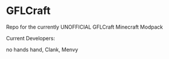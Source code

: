 # GFLCraft
Repo for the currently UNOFFICIAL GFLCraft Minecraft Modpack

Current Developers:

no hands hand,
Clank,
Menvy


